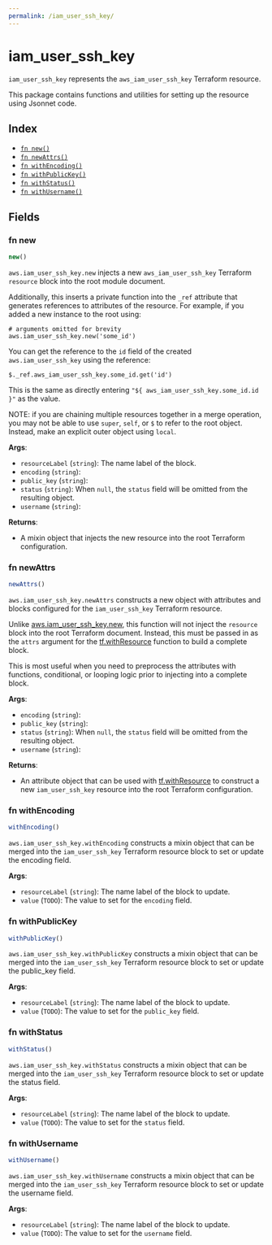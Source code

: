 ```yaml
---
permalink: /iam_user_ssh_key/
---
```


# iam_user_ssh_key

`iam_user_ssh_key` represents the `aws_iam_user_ssh_key` Terraform resource.



This package contains functions and utilities for setting up the resource using Jsonnet code.


## Index

* [`fn new()`](#fn-new)
* [`fn newAttrs()`](#fn-newattrs)
* [`fn withEncoding()`](#fn-withencoding)
* [`fn withPublicKey()`](#fn-withpublickey)
* [`fn withStatus()`](#fn-withstatus)
* [`fn withUsername()`](#fn-withusername)

## Fields

### fn new

```ts
new()
```


`aws.iam_user_ssh_key.new` injects a new `aws_iam_user_ssh_key` Terraform `resource`
block into the root module document.

Additionally, this inserts a private function into the `_ref` attribute that generates references to attributes of the
resource. For example, if you added a new instance to the root using:

    # arguments omitted for brevity
    aws.iam_user_ssh_key.new('some_id')

You can get the reference to the `id` field of the created `aws.iam_user_ssh_key` using the reference:

    $._ref.aws_iam_user_ssh_key.some_id.get('id')

This is the same as directly entering `"${ aws_iam_user_ssh_key.some_id.id }"` as the value.

NOTE: if you are chaining multiple resources together in a merge operation, you may not be able to use `super`, `self`,
or `$` to refer to the root object. Instead, make an explicit outer object using `local`.

**Args**:
  - `resourceLabel` (`string`): The name label of the block.
  - `encoding` (`string`): 
  - `public_key` (`string`): 
  - `status` (`string`):  When `null`, the `status` field will be omitted from the resulting object.
  - `username` (`string`): 

**Returns**:
- A mixin object that injects the new resource into the root Terraform configuration.


### fn newAttrs

```ts
newAttrs()
```


`aws.iam_user_ssh_key.newAttrs` constructs a new object with attributes and blocks configured for the `iam_user_ssh_key`
Terraform resource.

Unlike [aws.iam_user_ssh_key.new](#fn-iamusersshkeynew), this function will not inject the `resource`
block into the root Terraform document. Instead, this must be passed in as the `attrs` argument for the
[tf.withResource](https://github.com/tf-libsonnet/core/tree/main/docs#fn-withresource) function to build a complete block.

This is most useful when you need to preprocess the attributes with functions, conditional, or looping logic prior to
injecting into a complete block.

**Args**:
  - `encoding` (`string`): 
  - `public_key` (`string`): 
  - `status` (`string`):  When `null`, the `status` field will be omitted from the resulting object.
  - `username` (`string`): 

**Returns**:
  - An attribute object that can be used with [tf.withResource](https://github.com/tf-libsonnet/core/tree/main/docs#fn-withresource) to construct a new `iam_user_ssh_key` resource into the root Terraform configuration.


### fn withEncoding

```ts
withEncoding()
```

`aws.iam_user_ssh_key.withEncoding` constructs a mixin object that can be merged into the `iam_user_ssh_key`
Terraform resource block to set or update the encoding field.



**Args**:
  - `resourceLabel` (`string`): The name label of the block to update.
  - `value` (`TODO`): The value to set for the `encoding` field.


### fn withPublicKey

```ts
withPublicKey()
```

`aws.iam_user_ssh_key.withPublicKey` constructs a mixin object that can be merged into the `iam_user_ssh_key`
Terraform resource block to set or update the public_key field.



**Args**:
  - `resourceLabel` (`string`): The name label of the block to update.
  - `value` (`TODO`): The value to set for the `public_key` field.


### fn withStatus

```ts
withStatus()
```

`aws.iam_user_ssh_key.withStatus` constructs a mixin object that can be merged into the `iam_user_ssh_key`
Terraform resource block to set or update the status field.



**Args**:
  - `resourceLabel` (`string`): The name label of the block to update.
  - `value` (`TODO`): The value to set for the `status` field.


### fn withUsername

```ts
withUsername()
```

`aws.iam_user_ssh_key.withUsername` constructs a mixin object that can be merged into the `iam_user_ssh_key`
Terraform resource block to set or update the username field.



**Args**:
  - `resourceLabel` (`string`): The name label of the block to update.
  - `value` (`TODO`): The value to set for the `username` field.
